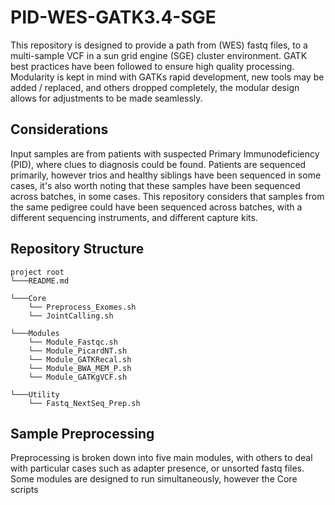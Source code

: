 # PID-WES-GATK3.4-SGE
This repository is designed to provide a path from (WES) fastq files, to a multi-sample VCF in a sun grid engine (SGE) cluster environment. GATK best practices have been followed to ensure high quality processing. Modularity is kept in mind with GATKs rapid development, new tools may be added / replaced, and others dropped completely, the modular design allows for adjustments to be made seamlessly. 

## Considerations
Input samples are from patients with suspected Primary Immunodeficiency (PID), where clues to diagnosis could be found. Patients are sequenced primarily, however trios and healthy siblings have been sequenced in some cases, it's also worth noting that these samples have been sequenced across batches, in some cases. This repository considers that samples from the same pedigree could have been sequenced across batches, with a different sequencing instruments, and different capture kits.

## Repository Structure

```
project root
└───README.md

└───Core
    └── Preprocess_Exomes.sh
    └── JointCalling.sh

└───Modules
    └── Module_Fastqc.sh
    └── Module_PicardNT.sh
    └── Module_GATKRecal.sh
    └── Module_BWA_MEM_P.sh
    └── Module_GATKgVCF.sh

└───Utility
    └── Fastq_NextSeq_Prep.sh
```

## Sample Preprocessing
Preprocessing is broken down into five main modules, with others to deal with particular cases such as adapter presence, or unsorted fastq files. Some modules are designed to run simultaneously, however the Core scripts
